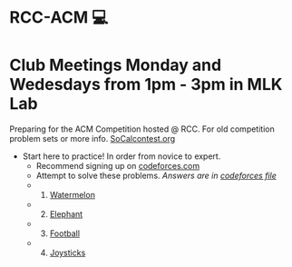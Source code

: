 # RCC-ACM :computer:
# Club Meetings Monday and Wedesdays from 1pm - 3pm in MLK Lab
Preparing for the ACM Competition hosted @ RCC. For old competition problem sets or more info. [SoCalcontest.org](http://socalcontest.org/current/index.shtml)
* Start here to practice! In order from novice to expert.
  - Recommend signing up on [codeforces.com](http://codeforces.com/)
  - Attempt to solve these problems. *Answers are in [codeforces file](https://github.com/espinozahector/RCC-ACM/tree/master/CodeForces)* 
  - 1. [Watermelon](http://codeforces.com/problemset/problem/4/A)
  - 2. [Elephant](http://codeforces.com/problemset/problem/617/A)
  - 3. [Football](http://codeforces.com/problemset/problem/96/A)
  - 4. [Joysticks](http://codeforces.com/problemset/problem/651/A)

